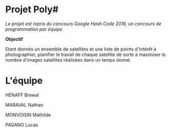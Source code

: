 Projet Poly#
============

_Le projet est repris du concours Google Hash Code 2016, 
un concours de programmation par équipe_

**Objectif**

Etant donnés un ensemble de satellites et une liste de points 
d'intérêt à photographier, planifier le travail de chaque satellite 
de sorte à maximiser le nombre d'images satellites réalisées dans
un temps donné.


L'équipe
===========

HENAFF Brewal

MARAVAL Nathan

MONVOISIN Mathilde

PAGANO Lucas